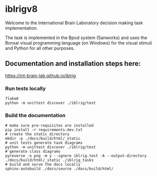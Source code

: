 # iblrigv8

Welcome to the International Brain Laboratory decision making task implementation.

The task is implemented in the Bpod system (Sanworks) and uses the Bonsai visual programming language (on Windows) for the visual stimuli and Python for all other purposes. 


## Documentation and installation steps here:
https://int-brain-lab.github.io/iblrig



### Run tests locally
```shell
flake8
python -m unittest discover ./iblrig/test
```

### Build the documentation
```shell
# make sure pre-requisites are installed
pip install -r requirements-dev.txt   
# create the static directory
mkdir -p ./docs/build/html/_static  
# unit tests generate task diagrams
python -m unittest discover ./iblrig/test  
# generate class diagrams
pyreverse -o png -m y --ignore iblrig.test -A --output-directory ./docs/build/html/_static ./iblrig_tasks 
# build and serve the docs locally
sphinx-autobuild ./docs/source ./docs/build/html/  
```
